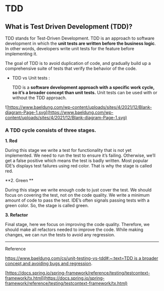 # TDD

## What is Test Driven Development (TDD)?

TDD stands for Test-Driven Development. TDD is an approach to software development in which the **unit tests are written before the business logic**. In other words, developers write unit tests for the feature before implementing it. 

The goal of TDD is to avoid duplication of code, and gradually build up a comprehensive suite of tests that verify the behavior of the code.

- TDD vs Unit tests :
    
    TDD is a **software development approach with a specific work cycle, so it’s a broader concept than unit tests.** Unit tests can be used with or without the TDD approach.
    
![https://www.baeldung.com/wp-content/uploads/sites/4/2021/12/Blank-diagram-Page-1.svg](https://www.baeldung.com/wp-content/uploads/sites/4/2021/12/Blank-diagram-Page-1.svg)


### A TDD cycle consists of three stages.

**1. Red**
      
   During this stage we write a test for functionality that is not yet implemented. We need to run the test to ensure it’s failing. Otherwise, we’ll get a false positive which means the test is badly written. Most popular IDE’s displays test failures using red color. That is why the stage is called red.

**2. Green **
   
   During this stage we write enough code to just cover the test. We should focus on covering the test, not on the code quality. We write a minimum amount of code to pass the test. IDE’s often signals passing tests with a green color. So, the stage is called green.

**3. Refactor**

   Final stage, here we focus on improving the code quality. Therefore, we should make all refactors needed to improve the code. While making changes, we can run the tests to avoid any regression.


---

Reference

[https://www.baeldung.com/cs/unit-testing-vs-tdd#:~:text=TDD is a broader concept,and avoiding bugs and regression](https://www.baeldung.com/cs/unit-testing-vs-tdd#:~:text=TDD%20is%20a%20broader%20concept,and%20avoiding%20bugs%20and%20regression).

[https://docs.spring.io/spring-framework/reference/testing/testcontext-framework/tx.html](https://docs.spring.io/spring-framework/reference/testing/testcontext-framework/tx.html)

